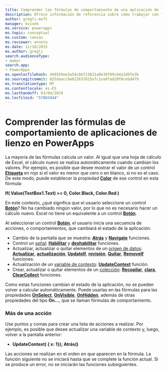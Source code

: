 ```yaml
---
title: Comprender las fórmulas de comportamiento de una aplicación de lienzo | Microsoft Docs
description: Ofrece información de referencia sobre cómo trabajar con fórmulas de comportamiento, que cambian el estado de una aplicación de lienzo en PowerApps.
author: gregli-msft
manager: kvivek
ms.service: powerapps
ms.topic: conceptual
ms.custom: canvas
ms.reviewer: anneta
ms.date: 11/10/2015
ms.author: gregli
search.audienceType:
- maker
search.app:
- PowerApps
ms.openlocfilehash: d48559ee3a54cbb723621a0e36f09cb4a1d0fe3b
ms.sourcegitcommit: 825daacc9a812637815afc1ce6fad28f0cebd479
ms.translationtype: MT
ms.contentlocale: es-ES
ms.lasthandoff: 03/04/2019
ms.locfileid: "57803444"
---
```

# <a name="understand-behavior-formulas-for-canvas-apps-in-powerapps"></a>Comprender las fórmulas de comportamiento de aplicaciones de lienzo en PowerApps

La mayoría de las fórmulas calcula un valor.  Al igual que una hoja de cálculo de Excel, el cálculo nuevo se realiza automáticamente cuando cambian los valores.  Por ejemplo, es posible que desee mostrar el valor de un control **[Etiqueta](controls/control-text-box.md)** en rojo si el valor es menor que cero o en blanco, si no es el caso. De este modo, puede establecer la propiedad **[Color](controls/properties-color-border.md)** de ese control en esta fórmula:

**If( Value(TextBox1.Text) >= 0, Color.Black, Color.Red )**

En este contexto, ¿qué significa que el usuario seleccione un control **[Botón](controls/control-button.md)**?  No ha cambiado ningún valor, por lo que no es necesario hacer un cálculo nuevo. Excel no tiene un equivalente a un control **[Botón](controls/control-button.md)**.  

Al seleccionar un control **[Botón](controls/control-button.md)**, el usuario inicia una secuencia de acciones, o comportamientos, que cambiará el estado de la aplicación:

* Cambio de la pantalla que se muestra: **[Atrás](functions/function-navigate.md)**  y **[Navigate](functions/function-navigate.md)** funciones.
* Control un [señal](functions/signals.md): **[Habilitar](functions/function-enable-disable.md)**  y **[deshabilitar](functions/function-enable-disable.md)** funciones.
* Actualizar, actualizar o quitar elementos de un [origen de datos](working-with-data-sources.md): **[Actualizar](functions/function-refresh.md)**,  **[actualización](functions/function-update-updateif.md)**,  **[UpdateIf](functions/function-update-updateif.md)**, **[revisión](functions/function-patch.md)**,  **[Quitar](functions/function-remove-removeif.md)**, **[RemoveIf](functions/function-remove-removeif.md)** funciones.
* Actualización de un [variable de contexto](working-with-variables.md#use-a-context-variable):  **[UpdateContext](functions/function-updatecontext.md)**  función.
* Crear, actualizar o quitar elementos de un [colección](working-with-data-sources.md#collections):  **[Recopilar](functions/function-clear-collect-clearcollect.md)**,  **[clara](functions/function-clear-collect-clearcollect.md)**, **[ClearCollect](functions/function-clear-collect-clearcollect.md)** funciones.

Como estas funciones cambian el estado de la aplicación, no se pueden volver a calcular automáticamente. Puede usarlas en las fórmulas para las propiedades **[OnSelect](controls/properties-core.md)**, **[OnVisible](controls/control-screen.md)**, **[OnHidden](controls/control-screen.md)**, además de otras propiedades del tipo **On...**, que se llaman fórmulas de comportamiento.

### <a name="more-than-one-action"></a>Más de una acción
Use puntos y comas para crear una lista de acciones a realizar. Por ejemplo, es posible que desee actualizar una variable de contexto y, luego, volver a la pantalla anterior:

* **UpdateContext( { x: 1}); Atrás()**

Las acciones se realizan en el orden en que aparecen en la fórmula.  La función siguiente no se iniciará hasta que se complete la función actual. Si se produce un error, no se iniciarán las funciones subsiguientes.

